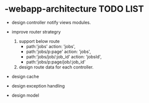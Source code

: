 -webapp-architecture TODO LIST
========================================================

- design controller notify views modules.

- improve router strategry 
  1. support below route
  	 * path:'jobs'                                     action: 'jobs',
  	 * path:'jobs/p:page'                              action: 'jobs',
  	 * path:'jobs/job/:job_id'                         action: 'jobsId',
  	 * path:'jobs/p:page/job/:job_id'
  2. design route data for each controller.

- design cache 

- design exception handling

- design model
